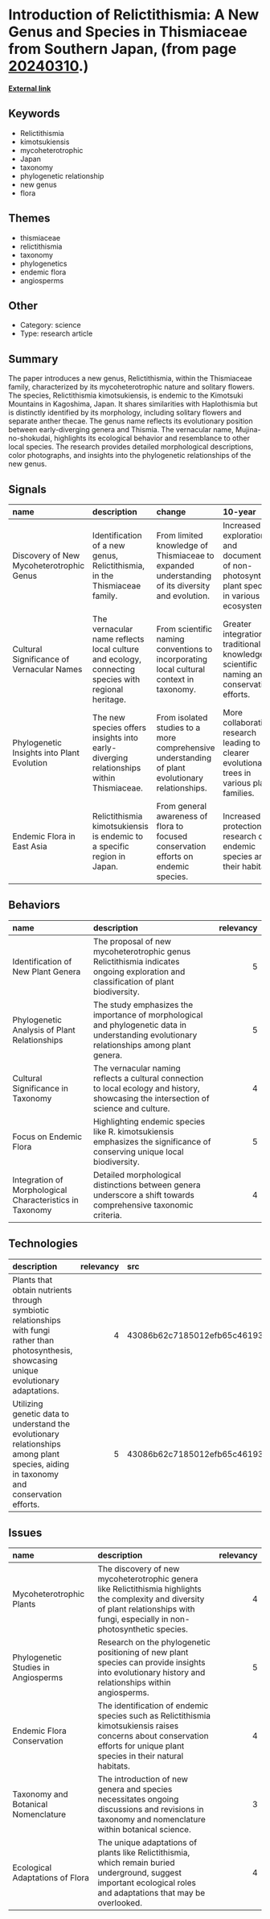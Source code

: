 # __Introduction of Relictithismia: A New Genus and Species in Thismiaceae from Southern Japan__, (from page [20240310](https://kghosh.substack.com/p/20240310).)

__[External link](https://novataxa.blogspot.com/2024/03/relictithismia.html)__



## Keywords

* Relictithismia
* kimotsukiensis
* mycoheterotrophic
* Japan
* taxonomy
* phylogenetic relationship
* new genus
* flora

## Themes

* thismiaceae
* relictithismia
* taxonomy
* phylogenetics
* endemic flora
* angiosperms

## Other

* Category: science
* Type: research article

## Summary

The paper introduces a new genus, Relictithismia, within the Thismiaceae family, characterized by its mycoheterotrophic nature and solitary flowers. The species, Relictithismia kimotsukiensis, is endemic to the Kimotsuki Mountains in Kagoshima, Japan. It shares similarities with Haplothismia but is distinctly identified by its morphology, including solitary flowers and separate anther thecae. The genus name reflects its evolutionary position between early-diverging genera and Thismia. The vernacular name, Mujina-no-shokudai, highlights its ecological behavior and resemblance to other local species. The research provides detailed morphological descriptions, color photographs, and insights into the phylogenetic relationships of the new genus.

## Signals

| name                                       | description                                                                                        | change                                                                                           | 10-year                                                                                            | driving-force                                                                       |   relevancy |
|:-------------------------------------------|:---------------------------------------------------------------------------------------------------|:-------------------------------------------------------------------------------------------------|:---------------------------------------------------------------------------------------------------|:------------------------------------------------------------------------------------|------------:|
| Discovery of New Mycoheterotrophic Genus   | Identification of a new genus, Relictithismia, in the Thismiaceae family.                          | From limited knowledge of Thismiaceae to expanded understanding of its diversity and evolution.  | Increased exploration and documentation of non-photosynthetic plant species in various ecosystems. | Growing interest in plant taxonomy and evolutionary biology.                        |           4 |
| Cultural Significance of Vernacular Names  | The vernacular name reflects local culture and ecology, connecting species with regional heritage. | From scientific naming conventions to incorporating local cultural context in taxonomy.          | Greater integration of traditional knowledge in scientific naming and conservation efforts.        | Recognition of the importance of indigenous knowledge in biodiversity conservation. |           3 |
| Phylogenetic Insights into Plant Evolution | The new species offers insights into early-diverging relationships within Thismiaceae.             | From isolated studies to a more comprehensive understanding of plant evolutionary relationships. | More collaborative research leading to clearer evolutionary trees in various plant families.       | Advancements in genetic sequencing technologies facilitating phylogenetic studies.  |           4 |
| Endemic Flora in East Asia                 | Relictithismia kimotsukiensis is endemic to a specific region in Japan.                            | From general awareness of flora to focused conservation efforts on endemic species.              | Increased protection and research on endemic species and their habitats.                           | Heightened awareness of biodiversity loss and conservation needs.                   |           5 |

## Behaviors

| name                                                     | description                                                                                                                                |   relevancy |
|:---------------------------------------------------------|:-------------------------------------------------------------------------------------------------------------------------------------------|------------:|
| Identification of New Plant Genera                       | The proposal of new mycoheterotrophic genus Relictithismia indicates ongoing exploration and classification of plant biodiversity.         |           5 |
| Phylogenetic Analysis of Plant Relationships             | The study emphasizes the importance of morphological and phylogenetic data in understanding evolutionary relationships among plant genera. |           5 |
| Cultural Significance in Taxonomy                        | The vernacular naming reflects a cultural connection to local ecology and history, showcasing the intersection of science and culture.     |           4 |
| Focus on Endemic Flora                                   | Highlighting endemic species like R. kimotsukiensis emphasizes the significance of conserving unique local biodiversity.                   |           5 |
| Integration of Morphological Characteristics in Taxonomy | Detailed morphological distinctions between genera underscore a shift towards comprehensive taxonomic criteria.                            |           4 |

## Technologies

| description                                                                                                                                     |   relevancy | src                              |
|:------------------------------------------------------------------------------------------------------------------------------------------------|------------:|:---------------------------------|
| Plants that obtain nutrients through symbiotic relationships with fungi rather than photosynthesis, showcasing unique evolutionary adaptations. |           4 | 43086b62c7185012efb65c4619370c41 |
| Utilizing genetic data to understand the evolutionary relationships among plant species, aiding in taxonomy and conservation efforts.           |           5 | 43086b62c7185012efb65c4619370c41 |

## Issues

| name                                | description                                                                                                                                                                            |   relevancy |
|:------------------------------------|:---------------------------------------------------------------------------------------------------------------------------------------------------------------------------------------|------------:|
| Mycoheterotrophic Plants            | The discovery of new mycoheterotrophic genera like Relictithismia highlights the complexity and diversity of plant relationships with fungi, especially in non-photosynthetic species. |           4 |
| Phylogenetic Studies in Angiosperms | Research on the phylogenetic positioning of new plant species can provide insights into evolutionary history and relationships within angiosperms.                                     |           5 |
| Endemic Flora Conservation          | The identification of endemic species such as Relictithismia kimotsukiensis raises concerns about conservation efforts for unique plant species in their natural habitats.             |           4 |
| Taxonomy and Botanical Nomenclature | The introduction of new genera and species necessitates ongoing discussions and revisions in taxonomy and nomenclature within botanical science.                                       |           3 |
| Ecological Adaptations of Flora     | The unique adaptations of plants like Relictithismia, which remain buried underground, suggest important ecological roles and adaptations that may be overlooked.                      |           4 |